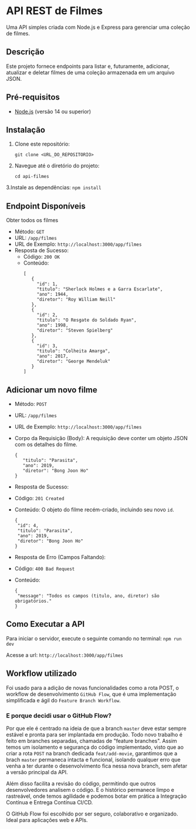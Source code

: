 # API REST de Filmes

Uma API simples criada com Node.js e Express para gerenciar uma coleção de filmes.

## Descrição

Este projeto fornece endpoints para listar e, futuramente, adicionar, atualizar e deletar filmes de uma coleção armazenada em um arquivo JSON.

## Pré-requisitos

- [Node.js](https://nodejs.org/) (versão 14 ou superior)

## Instalação

1. Clone este repositório:
   ```
   git clone <URL_DO_REPOSITORIO>
   ```
2. Navegue até o diretório do projeto:
    ```
    cd api-filmes
    ```
3.Instale as dependências:
    ```
    npm install
    ```

## Endpoint Disponíveis

Obter todos os filmes
- Método: `GET`
- URL: `/app/filmes`
- URL de Exemplo: `http://localhost:3000/app/filmes`
- Resposta de Sucesso:
    - Código: `200 OK`
    - Conteúdo:
        ```
        [
           {
             "id": 1,
             "titulo": "Sherlock Holmes e a Garra Escarlate",
             "ano": 1944,
             "diretor": "Roy William Neill"
           },
           {
             "id": 2,
             "titulo": "O Resgate do Soldado Ryan",
             "ano": 1998,
             "diretor": "Steven Spielberg"
           },
           {
             "id": 3,
             "titulo": "Colheita Amarga",
             "ano": 2017,
             "diretor": "George Mendeluk"
           }
        ]
      ```

## Adicionar um novo filme
- Método: `POST`
- URL: `/app/filmes`
- URL de Exemplo: `http://localhost:3000/app/filmes`
- Corpo da Requisição (Body): A requisição deve conter um objeto JSON com os detalhes do filme.
  ```
  {
     "titulo": "Parasita",
     "ano": 2019,
     "diretor": "Bong Joon Ho"
  }
  ```
- Resposta de Sucesso:
- Código: `201 Created`
- Conteúdo: O objeto do filme recém-criado, incluindo seu novo `id`.
    ```
    {
     "id": 4,
     "titulo": "Parasita",
     "ano": 2019,
     "diretor": "Bong Joon Ho"
    }
    ```

- Resposta de Erro (Campos Faltando):
- Código: `400 Bad Request`
- Conteúdo:
    ```
    {
     "message": "Todos os campos (titulo, ano, diretor) são obrigatórios."
    }
    ```

## Como Executar a API

Para iniciar o servidor, execute o seguinte comando no terminal:
    ```
    npm run dev
    ```

Acesse a url:
    ```
    http://localhost:3000/app/filmes
    ```

## Workflow utilizado

Foi usado para a adição de novas funcionalidades como a rota POST, o workflow de desenvolvimento `GitHub Flow`, que é uma implementação simplificada e ágil do `Feature Branch Workflow`.
### E porque decidi usar o GitHub Flow?

Por que ele é centrado na ideia de que a branch `master` deve estar sempre estável e pronta para ser implantada em produção. Todo novo trabalho é feito em branches separadas, chamadas de "feature branches".
Assim temos um isolamento e segurança do código implementado, visto que ao criar a rota `POST` na branch dedicada `feat/add-movie`, garantimos que a brach `master` permaneca intacta e funcional, isolando qualquer erro que venha a ter durante o desenvolvimento fica nessa nova branch, sem afetar a versão principal da API.

Além disso facilita a revisão do código, permitindo que outros desenvolvedores analisem o código. E o histórico permanece limpo e rastreável, onde temos agilidade e podemos botar em prática a Integração Contínua e Entrega Contínua CI/CD.

O GitHub Flow foi escolhido por ser seguro, colaborativo e organizado. Ideal para aplicações web e APIs.
